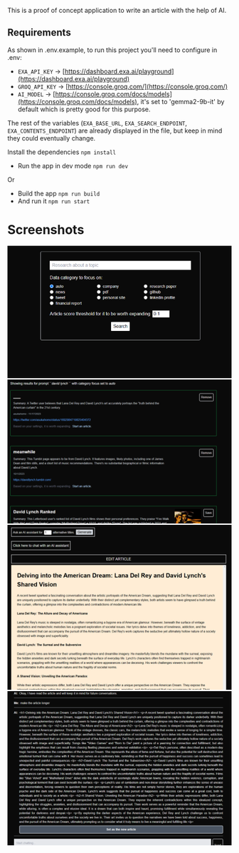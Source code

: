 This is a proof of concept application to write an article with the help of AI.

## Requirements

As shown in .env.example, to run this project you'll need to configure in .env:

- `EXA_API_KEY` -> [https://dashboard.exa.ai/playground](https://dashboard.exa.ai/playground)
- `GROQ_API_KEY` -> [https://console.groq.com/](https://console.groq.com/)
- `AI_MODEL` -> [https://console.groq.com/docs/models](https://console.groq.com/docs/models), it's set to 'gemma2-9b-it' by default which is pretty good for this purpose.

The rest of the variables (`EXA_BASE_URL`, `EXA_SEARCH_ENDPOINT`, `EXA_CONTENTS_ENDPOINT`) are already displayed in the file, but keep in mind they could eventually change.

Install the dependencies `npm install`

- Run the app in dev mode `npm run dev`

Or
-  Build the app `npm run build`
-  And run it `npm run start`

# Screenshots
![Topic search form](/public/screenshot.png)
![Topic search results](/public/screenshot-1.png)
![Article generated through AI](/public/screenshot-2.png)
![AI assistant to continue modifying the article](/public/screenshot-3.png)